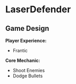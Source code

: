 # LaserDefender
 
## Game Design

**Player Experience:**

- Frantic

**Core Mechanic:**

- Shoot Enemies
- Dodge Bullets
